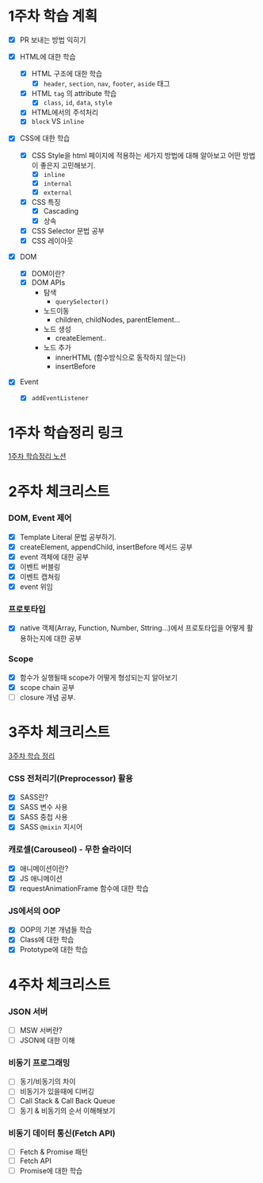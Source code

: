 # 1주차 학습 계획

- [x] PR 보내는 방법 익히기
- [x] HTML에 대한 학습
  - [x] HTML 구조에 대한 학습
    - [x] `header`, `section`, `nav`, `footer`, `aside` 태그
  - [x] HTML `tag` 의 attribute 학습
    - [x] `class`, `id`, `data`, `style`
  - [x] HTML에서의 주석처리
  - [x] `block` VS `inline`
- [x] CSS에 대한 학습
  - [x] CSS Style을 html 페이지에 적용하는 세가지 방법에 대해 알아보고 어떤 방법이 좋은지 고민해보기.
    - [x] `inline`
    - [x] `internal`
    - [x] `external`
  - [x] CSS 특징
    - [x] Cascading
    - [x] 상속
  - [x] CSS Selector 문법 공부
  - [x] CSS 레이아웃
- [x] DOM
  - [x] DOM이란?
  - [x] DOM APIs
    - 탐색
      - `querySelector()`
    - 노드이동
      - children, childNodes, parentElement...
    - 노드 생성
      - createElement..
    - 노드 추가
      - innerHTML (함수방식으로 동작하지 않는다)
      - insertBefore
- [x] Event

  - [x] `addEventListener`

# 1주차 학습정리 링크

[1주차 학습정리 노션](https://hoonding.notion.site/1-d305ac53384948c1ad01cd476e0ed243)

# 2주차 체크리스트

### DOM, Event 제어

- [x] Template Literal 문법 공부하기.
- [x] createElement, appendChild, insertBefore 메서드 공부
- [x] event 객체에 대한 공부
- [x] 이벤트 버블링
- [x] 이벤트 캡쳐링
- [x] event 위임

### 프로토타입

- [x] native 객체(Array, Function, Number, Sttring…)에서 프로토타입을 어떻게 활용하는지에 대한 공부

### Scope

- [x] 함수가 실행될때 scope가 어떻게 형성되는지 알아보기
- [x] scope chain 공부
- [ ] closure 개념 공부.

# 3주차 체크리스트

[3주차 학습 정리](https://hoonding.notion.site/3-38a99431d00f46aba4a915793e200be7)

### CSS 전처리기(Preprocessor) 활용

- [x] SASS란?
- [x] SASS 변수 사용
- [x] SASS 중첩 사용
- [x] SASS `@mixin` 지시어

### 캐로셀(Carouseol) - 무한 슬라이더

- [x] 애니메이션이란?
- [x] JS 애니메이션
- [x] requestAnimationFrame 함수에 대한 학습

### JS에서의 OOP

- [x] OOP의 기본 개념들 학습
- [x] Class에 대한 학습
- [x] Prototype에 대한 학습

# 4주차 체크리스트

### JSON 서버

- [ ] MSW 서버란?
- [ ] JSON에 대한 이해

### 비동기 프로그래밍

- [ ] 동기/비동기의 차이
- [ ] 비동기가 있을때에 디버깅
- [ ] Call Stack & Call Back Queue
- [ ] 동기 & 비동기의 순서 이해해보기

### 비동기 데이터 통신(Fetch API)

- [ ] Fetch & Promise 패턴
- [ ] Fetch API
- [ ] Promise에 대한 학습
